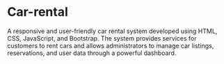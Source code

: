 # Car-rental
A responsive and user-friendly car rental system developed using HTML, CSS, JavaScript, and Bootstrap. The system provides services for customers to rent cars and allows administrators to manage car listings, reservations, and user data through a powerful dashboard.
